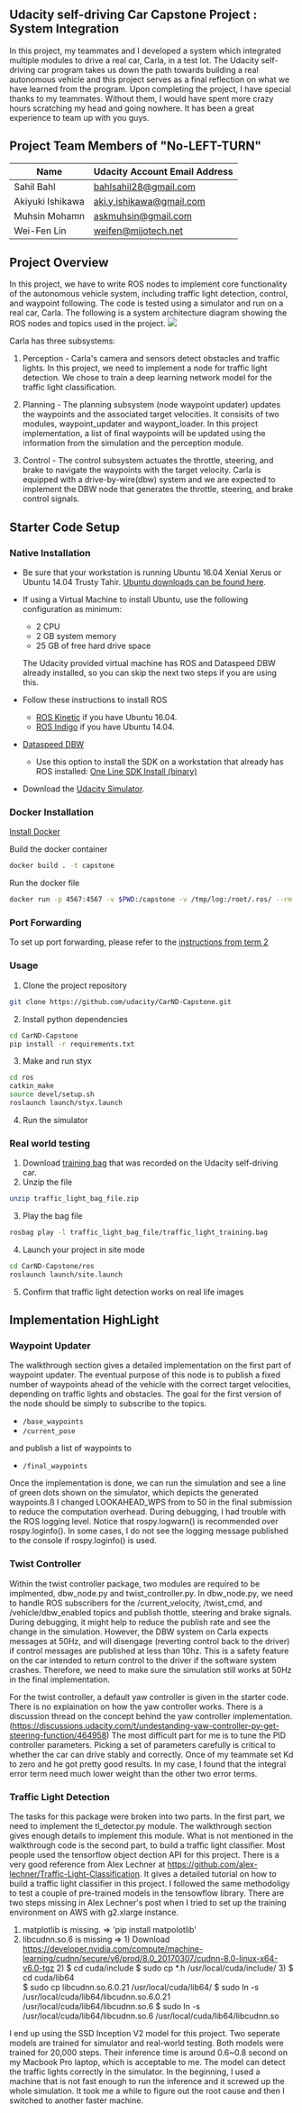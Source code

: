 ## Udacity self-driving Car Capstone Project : System Integration
In this project, my teammates and I developed a system which integrated multiple modules to drive a real car, Carla, in a test lot. The Udacity self-driving car program takes us down the path towards building a real autonomous vehicle and this project serves as a final reflection on what we have learned from the program. Upon completing the project, I have special thanks to my teammates. Without them, I would have spent more crazy hours scratching my head and going nowhere. It has been a great experience to team up with you guys. 

## Project Team Members of "No-LEFT-TURN"
|Name              |Udacity Account Email Address|
|------------------|-----------------------------|
|Sahil Bahl        |bahlsahil28@gmail.com        |
|Akiyuki Ishikawa  |aki.y.ishikawa@gmail.com    |
|Muhsin Mohamn     |askmuhsin@gmail.com          |
|Wei-Fen Lin       |weifen@mijotech.net          |

## Project Overview

   In this project, we have to write ROS nodes to implement core functionality of the autonomous vehicle system, including traffic light detection, control, and waypoint following. The code is tested using a simulator and run on a real car, Carla. The following is a system architecture diagram showing the ROS nodes and topics used in the project. 
![](/imgs/system_architecture.png)

   Carla has three subsystems:

   1. Perception - Carla's camera and sensors detect obstacles and traffic lights. In this project, we need to implement a node for traffic light detection. We chose to train a deep learning network model for the traffic light classification. 

   2. Planning - The planning subsystem (node waypoint updater) updates the waypoints and the associated target velocities. It consisits of two modules, waypoint_updater and waypont_loader. In this project implementation, a list of final waypoints will be updated using the information from the simulation and the perception module. 

   3. Control - The control subsystem actuates the throttle, steering, and brake to navigate the waypoints with the target velocity. Carla is equipped with a drive-by-wire(dbw) system and we are expected to implement the DBW node that generates the throttle, steering, and brake control signals. 

## Starter Code Setup
### Native Installation

* Be sure that your workstation is running Ubuntu 16.04 Xenial Xerus or Ubuntu 14.04 Trusty Tahir. [Ubuntu downloads can be found here](https://www.ubuntu.com/download/desktop).
* If using a Virtual Machine to install Ubuntu, use the following configuration as minimum:
  * 2 CPU
  * 2 GB system memory
  * 25 GB of free hard drive space

  The Udacity provided virtual machine has ROS and Dataspeed DBW already installed, so you can skip the next two steps if you are using this.

* Follow these instructions to install ROS
  * [ROS Kinetic](http://wiki.ros.org/kinetic/Installation/Ubuntu) if you have Ubuntu 16.04.
  * [ROS Indigo](http://wiki.ros.org/indigo/Installation/Ubuntu) if you have Ubuntu 14.04.
* [Dataspeed DBW](https://bitbucket.org/DataspeedInc/dbw_mkz_ros)
  * Use this option to install the SDK on a workstation that already has ROS installed: [One Line SDK Install (binary)](https://bitbucket.org/DataspeedInc/dbw_mkz_ros/src/81e63fcc335d7b64139d7482017d6a97b405e250/ROS_SETUP.md?fileviewer=file-view-default)
* Download the [Udacity Simulator](https://github.com/udacity/CarND-Capstone/releases).

### Docker Installation
[Install Docker](https://docs.docker.com/engine/installation/)

Build the docker container
```bash
docker build . -t capstone
```

Run the docker file
```bash
docker run -p 4567:4567 -v $PWD:/capstone -v /tmp/log:/root/.ros/ --rm -it capstone
```

### Port Forwarding
To set up port forwarding, please refer to the [instructions from term 2](https://classroom.udacity.com/nanodegrees/nd013/parts/40f38239-66b6-46ec-ae68-03afd8a601c8/modules/0949fca6-b379-42af-a919-ee50aa304e6a/lessons/f758c44c-5e40-4e01-93b5-1a82aa4e044f/concepts/16cf4a78-4fc7-49e1-8621-3450ca938b77)

### Usage

1. Clone the project repository
```bash
git clone https://github.com/udacity/CarND-Capstone.git
```

2. Install python dependencies
```bash
cd CarND-Capstone
pip install -r requirements.txt
```
3. Make and run styx
```bash
cd ros
catkin_make
source devel/setup.sh
roslaunch launch/styx.launch
```
4. Run the simulator

### Real world testing
1. Download [training bag](https://s3-us-west-1.amazonaws.com/udacity-selfdrivingcar/traffic_light_bag_file.zip) that was recorded on the Udacity self-driving car.
2. Unzip the file
```bash
unzip traffic_light_bag_file.zip
```
3. Play the bag file
```bash
rosbag play -l traffic_light_bag_file/traffic_light_training.bag
```
4. Launch your project in site mode
```bash
cd CarND-Capstone/ros
roslaunch launch/site.launch
```
5. Confirm that traffic light detection works on real life images

## Implementation HighLight
### Waypoint Updater
  The walkthrough section gives a detailed implementation on the first part of waypoint updater. The eventual purpose of this node is to publish a fixed number of waypoints ahead of the vehicle with the correct target velocities, depending on traffic lights and obstacles. The goal for the first version of the node should be simply to subscribe to the topics. 
-   `/base_waypoints`
-   `/current_pose`

and publish a list of waypoints to

-   `/final_waypoints`

Once the implementation is done, we can run the simulation and see a line of green dots shown on the simulator, which depicts the generated waypoints.ß
I changed LOOKAHEAD_WPS from to 50 in the final submission to reduce the computation overhead. During debugging, I had trouble with the ROS logging level. Notice that rospy.logwarn() is recommended over rospy.loginfo(). In some cases, I do not see the logging message published to the console if rospy.loginfo() is used. 

### Twist Controller
  Within the twist controller package, two modules are required to be implmented, dbw_node.py and twist_controller.py. In dbw_node.py, we need to handle ROS subscribers for  the /current_velocity, /twist_cmd, and /vehicle/dbw_enabled topics and publish thottle, steering and brake signals. During debugging, it might help to reduce the publish rate and see the change in the simulation. However, the DBW system on Carla expects messages at 50Hz, and will disengage (reverting control back to the driver) if control messages are published at less than 10hz. This is a safety feature on the car intended to return control to the driver if the software system crashes.  Therefore, we need to make sure the simulation still works at 50Hz in the final implementation. 

  For the twist controller, a default yaw controller is given in the starter code. There is no explaination on how the yaw controller works. There is a discussion thread on the concept behind the yaw controller implementation.(https://discussions.udacity.com/t/undestanding-yaw-controller-py-get-steering-function/464958) The most difficult part for me is to tune the PID controller parameters. Picking a set of parameters carefully is critical to whether the car can drive stably and correctly. Once of my teammate set Kd to zero and he got pretty good results. In my case, I found that the integral error term need much lower weight than the other two error terms. 

### Traffic Light Detection
  The tasks for this package were broken into two parts. In the first part, we need to implement the tl_detector.py module. The walkthrough section gives enough details to implement this module. What is not mentioned in the walkthrough code is the second part, to build a traffic light classifier. Most people used the tensorflow object dection API for this project. There is a very good reference from Alex Lechner at https://github.com/alex-lechner/Traffic-Light-Classification. It gives a detailed tutorial on how to build a traffic light classifier in this project. I followed the same methodoligy to test a couple of pre-trained models in the tensowflow library.  There are two steps missing in Alex Lechner's post when I tried to set up the training environment on AWS with g2.xlarge instance. 
  1. matplotlib is missing.   => 'pip install matpolotlib'
  2. libcudnn.so.6 is missing =>
    1) Download https://developer.nvidia.com/compute/machine-learning/cudnn/secure/v6/prod/8.0_20170307/cudnn-8.0-linux-x64-v6.0-tgz
    2) $ cd cuda/include
       $ sudo cp *.h /usr/local/cuda/include/
    3) $ cd cuda/lib64  
       $ sudo cp libcudnn.so.6.0.21 /usr/local/cuda/lib64/
       $ sudo ln -s /usr/local/cuda/lib64/libcudnn.so.6.0.21  /usr/local/cuda/lib64/libcudnn.so.6
       $ sudo ln -s /usr/local/cuda/lib64/libcudnn.so.6  /usr/local/cuda/lib64/libcudnn.so  

  I end up using the SSD Inception V2 model for this project. Two seperate models are trained for simulator and real-world testing. Both models were trained for 20,000 steps. Their inference time is around 0.6~0.8 second on my Macbook Pro laptop, which is acceptable to me. The model can detect the traffic lights correctly in the simulator. In the beginning, I used a machine that is not fast enough to run the inference and it screwed up the whole simulation. It took me a while to figure out the root cause and then I switched to another faster machine. 



